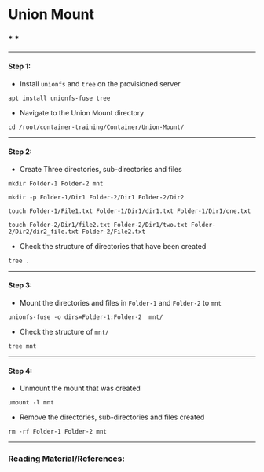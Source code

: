 # **Union Mount**

### * *

-------

#### Step 1:

* Install `unionfs` and `tree` on the provisioned server

```commandline
apt install unionfs-fuse tree

```

* Navigate to the Union Mount directory

```commandline
cd /root/container-training/Container/Union-Mount/
```

-------

#### Step 2:

* Create Three directories, sub-directories and files

```commandline
mkdir Folder-1 Folder-2 mnt

mkdir -p Folder-1/Dir1 Folder-2/Dir1 Folder-2/Dir2

touch Folder-1/File1.txt Folder-1/Dir1/dir1.txt Folder-1/Dir1/one.txt

touch Folder-2/Dir1/file2.txt Folder-2/Dir1/two.txt Folder-2/Dir2/dir2_file.txt Folder-2/File2.txt
```

* Check the structure of directories that have been created

```commandline
tree .
```

-------

#### Step 3:

* Mount the directories and files in `Folder-1` and `Folder-2` to `mnt`

```commandline
unionfs-fuse -o dirs=Folder-1:Folder-2  mnt/
```

* Check the structure of `mnt/`

```commandline
tree mnt
```

-------

#### Step 4:

* Unmount the mount that was created

```commandline
umount -l mnt
```

* Remove the directories, sub-directories and files created

```commandline
rm -rf Folder-1 Folder-2 mnt
```

---------

### Reading Material/References:
